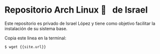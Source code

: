 # Repositorio Arch Linux  &nbsp; de Israel

Este repositorio es privado de Israel López y tiene como objetivo facilitar la instalación de su sistema base.

Copia este linea en la terminal:

```bash
$ wget {{site.url}}
```
